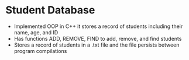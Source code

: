 # Student Database
- Implemented OOP in C++ it stores a record of students including their name, age, and ID
- Has functions ADD, REMOVE, FIND to add, remove, and find students
- Stores a record of students in a .txt file and the file persists between program compilations

